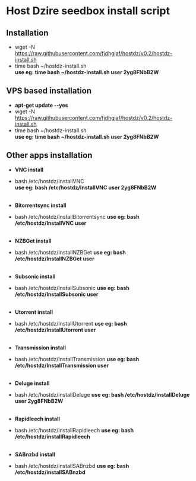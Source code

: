 Host Dzire seedbox install script
==========
Installation
--------------
- wget -N https://raw.githubusercontent.com/fjdhgjaf/hostdz/v0.2/hostdz-install.sh <br>
- time bash ~/hostdz-install.sh <username> <password> <br>
**use eg: time bash ~/hostdz-install.sh user 2yg8FNbB2W**


VPS based installation
--------------
- **apt-get update --yes**<br>
- wget -N https://raw.githubusercontent.com/fjdhgjaf/hostdz/v0.2/hostdz-install.sh <br>
- time bash ~/hostdz-install.sh <username> <password> <br>
**use eg: time bash ~/hostdz-install.sh user 2yg8FNbB2W**


Other apps installation
--------------
- **VNC install**<br>
-  bash /etc/hostdz/InstallVNC <username> <password><br>
**use eg: bash /etc/hostdz/InstallVNC user 2yg8FNbB2W**<br><br>

- **Bitorrentsync install**<br>
-  bash /etc/hostdz/InstallBitorrentsync <username>
**use eg: bash /etc/hostdz/InstallVNC user**<br><br>

- **NZBGet install**<br>
-  bash /etc/hostdz/InstallNZBGet <username>
**use eg: bash /etc/hostdz/InstallNZBGet user**<br><br>

- **Subsonic install**<br>
-  bash /etc/hostdz/InstallSubsonic <username>
**use eg: bash /etc/hostdz/InstallSubsonic user**<br><br>

- **Utorrent install**
-  bash /etc/hostdz/InstallUtorrent <username>
**use eg: bash /etc/hostdz/InstallUtorrent user**<br><br>

- **Transmission install**
-  bash /etc/hostdz/InstallTransmission <username>
**use eg: bash /etc/hostdz/InstallTransmission user**<br><br>

- **Deluge install**
-  bash /etc/hostdz/installDeluge <username> <password>
**use eg: bash /etc/hostdz/installDeluge user 2yg8FNbB2W**<br><br>

- **Rapidleech install**
-  bash /etc/hostdz/installRapidleech
**use eg: bash /etc/hostdz/installRapidleech**<br><br>

- **SABnzbd install**
-  bash /etc/hostdz/installSABnzbd
**use eg: bash /etc/hostdz/installSABnzbd**<br><br>